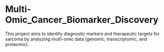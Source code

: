 # Multi-Omic_Cancer_Biomarker_Discovery
This project aims to identify diagnostic markers and therapeutic targets for sarcoma by analyzing multi-omic data (genomic, transcriptomic, and proteomic).
